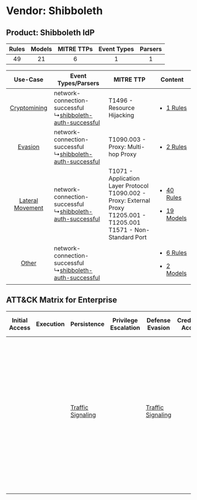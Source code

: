 Vendor: Shibboleth
==================
Product: Shibboleth IdP
-----------------------
| Rules | Models | MITRE TTPs | Event Types | Parsers |
|:-----:|:------:|:----------:|:-----------:|:-------:|
|  49   |   21   |     6      |      1      |    1    |

|    Use-Case    | Event Types/Parsers    | MITRE TTP    | Content    |
|:----:| ---- | ---- | ---- |
|     [Cryptomining](../../../UseCases/uc_cryptomining.md)     |  network-connection-successful<br> ↳[shibboleth-auth-successful](Ps/pC_shibbolethauthsuccessful.md)<br> | T1496 - Resource Hijacking<br>    | [<ul><li>1 Rules</li></ul>](RM/r_m_shibboleth_shibboleth_idp_Cryptomining.md)    |
|          [Evasion](../../../UseCases/uc_evasion.md)          |  network-connection-successful<br> ↳[shibboleth-auth-successful](Ps/pC_shibbolethauthsuccessful.md)<br> | T1090.003 - Proxy: Multi-hop Proxy<br>    | [<ul><li>2 Rules</li></ul>](RM/r_m_shibboleth_shibboleth_idp_Evasion.md)    |
| [Lateral Movement](../../../UseCases/uc_lateral_movement.md) |  network-connection-successful<br> ↳[shibboleth-auth-successful](Ps/pC_shibbolethauthsuccessful.md)<br> | T1071 - Application Layer Protocol<br>T1090.002 - Proxy: External Proxy<br>T1205.001 - T1205.001<br>T1571 - Non-Standard Port<br> | [<ul><li>40 Rules</li></ul><ul><li>19 Models</li></ul>](RM/r_m_shibboleth_shibboleth_idp_Lateral_Movement.md) |
|    [Other](../../../UseCases/uc_other.md)    |  network-connection-successful<br> ↳[shibboleth-auth-successful](Ps/pC_shibbolethauthsuccessful.md)<br> |    | [<ul><li>6 Rules</li></ul><ul><li>2 Models</li></ul>](RM/r_m_shibboleth_shibboleth_idp_Other.md)    |

ATT&CK Matrix for Enterprise
----------------------------
| Initial Access | Execution | Persistence                                                            | Privilege Escalation | Defense Evasion                                                        | Credential Access | Discovery | Lateral Movement | Collection | Command and Control                                                                                                                                                                                                                                                                                                                                                                                                                                | Exfiltration | Impact                                                                  |
| -------------- | --------- | ---------------------------------------------------------------------- | -------------------- | ---------------------------------------------------------------------- | ----------------- | --------- | ---------------- | ---------- | -------------------------------------------------------------------------------------------------------------------------------------------------------------------------------------------------------------------------------------------------------------------------------------------------------------------------------------------------------------------------------------------------------------------------------------------------- | ------------ | ----------------------------------------------------------------------- |
|                |           | [Traffic Signaling](https://attack.mitre.org/techniques/T1205)<br><br> |                      | [Traffic Signaling](https://attack.mitre.org/techniques/T1205)<br><br> |                   |           |                  |            | [Non-Standard Port](https://attack.mitre.org/techniques/T1571)<br><br>[Traffic Signaling](https://attack.mitre.org/techniques/T1205)<br><br>[Proxy: Multi-hop Proxy](https://attack.mitre.org/techniques/T1090/003)<br><br>[Proxy: External Proxy](https://attack.mitre.org/techniques/T1090/002)<br><br>[Application Layer Protocol](https://attack.mitre.org/techniques/T1071)<br><br>[Proxy](https://attack.mitre.org/techniques/T1090)<br><br> |              | [Resource Hijacking](https://attack.mitre.org/techniques/T1496)<br><br> |